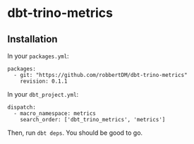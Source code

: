 # dbt-trino-metrics
## Installation
In your `packages.yml`:
```
packages:
  - git: "https://github.com/robbertDM/dbt-trino-metrics"
    revision: 0.1.1
```

In your `dbt_project.yml`:
```
dispatch:
  - macro_namespace: metrics
    search_order: ['dbt_trino_metrics', 'metrics']
```

Then, run `dbt deps`. You should be good to go.
